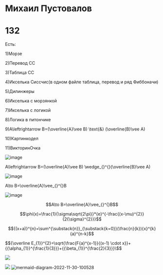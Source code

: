 # Михаил Пустовалов 
# 132
Есть:

1)Морзе

2)Перевод СС

3)Таблица СС

4)Икселька Сиссчис(в одном файле таблица, перевод и ряд Фиббоначи)

5)Дилинжеры

6)Икселька с морзянкой

7)Икселька с логикой

8)Логика в питончике

9)A\leftrightarrow B=(\overline{A}\vee B) \text{&} (\overline{B}\vee A)

10)Картинкодел

11)ВикторинОчка

![image](https://user-images.githubusercontent.com/114387840/200456983-c4dbc06b-9ea9-4a3a-acaa-a63395c97d03.png)

A\leftrightarrow B=(\overline{A}\vee B) \wedge_{}^{}(\overline{B}\vee A)

![image](https://user-images.githubusercontent.com/114387840/200457402-5fe8da3b-0d80-413c-a626-d8a1a4e55a69.png)

A\to B=\overline{A}\vee_{}^{}B

![image](https://user-images.githubusercontent.com/114387840/200457658-222ddaff-81bf-4d2f-8353-456e039b3e30.png)

$$A\to B=\overline{A}\vee_{}^{}B$$

$$\phi(x)=\frac{1}{\sigma\sqrt{2\pi}}*{e}^{-\frac{(x-\mu)^{2}}{2{\sigma}^{2}}}$$

$${(x+a)}^{n}=\sum^{\substack{n}}_{\substack{k=0}}(\frac{n}{k}){x}^{k}{a}^{n-k}$$

$${\overline E_{1}}^{2}=\sqrt{\frac{F{a}^{x-1}}{(x-1) \cdot x}}+{{\alpha_{1}}^{\frac{1}{3}}}+{{\beta_{1}}^{\frac{2}{3}}}\$$

[![](https://mermaid.ink/img/pako:eNp1TjsKwkAUvMrj1SliYbO1N7DdZsm-6EI2CXG3kBBQxE7wAnqHFBYhQb3C2xu5ATtxmhmYD9NiVmlCgbUhcMYVBHznHsKRR37xFC4zQ7jKEiIk8o2HcOaeB54kgoBFmv54E49_vXc48ZMf4RAXvqklJmipscro-KSdKxLdlixJFFFqypUvnERZdjGqvKvW-zJD4RpPCfpaK0crozaNsihyVeyo-wBd4V0i?type=png)](https://mermaid.live/edit#pako:eNp1TjsKwkAUvMrj1SliYbO1N7DdZsm-6EI2CXG3kBBQxE7wAnqHFBYhQb3C2xu5ATtxmhmYD9NiVmlCgbUhcMYVBHznHsKRR37xFC4zQ7jKEiIk8o2HcOaeB54kgoBFmv54E49_vXc48ZMf4RAXvqklJmipscro-KSdKxLdlixJFFFqypUvnERZdjGqvKvW-zJD4RpPCfpaK0crozaNsihyVeyo-wBd4V0i)

[![](https://mermaid.ink/img/pako:eNpdUctOg1AQ_ZXJXbVJ_QHW_oFbNtcCSizQICxM06Sv-IjVxp1x4dYtpa0S-vAXZv7Ic2mo1RBgZs45M3Pu7al25LjKUoEfOoHu2iFRHEVJo8FvMpCxjDiTGcm9jGTMJWfNpqEQmeIQ6I7XMgWwI97wFukCoQx5jTAnVFbEX_hl8rwXQjo23BVv0cMoEdxxAUWGjlOSCWcoYTCEhcxqmWX57ShseJo8fXIeRVfNGiECd45Gc84OQx7wTOTRvJwfMV95S_LEpdleBlhjY3bPzUwyO9TkSvjJS85xDpP997gVtJDw0nipzNZAZWkBYUZHYz_MsRhPJRkIkhWXv3jF2f3LYUdu_9ZwI4PaJL_zd7XDwTSmFBhfHPIXsKuKaqnAjQPtO7jrnsFtlVy6gWsrC6HjejrtJLaywz6oOk2is5uwrawkTt2WSruOTtxTX1_EOlCWpzvXbv8HALoVFg?type=png)](https://mermaid.live/edit#pako:eNpdUctOg1AQ_ZXJXbVJ_QHW_oFbNtcCSizQICxM06Sv-IjVxp1x4dYtpa0S-vAXZv7Ic2mo1RBgZs45M3Pu7al25LjKUoEfOoHu2iFRHEVJo8FvMpCxjDiTGcm9jGTMJWfNpqEQmeIQ6I7XMgWwI97wFukCoQx5jTAnVFbEX_hl8rwXQjo23BVv0cMoEdxxAUWGjlOSCWcoYTCEhcxqmWX57ShseJo8fXIeRVfNGiECd45Gc84OQx7wTOTRvJwfMV95S_LEpdleBlhjY3bPzUwyO9TkSvjJS85xDpP997gVtJDw0nipzNZAZWkBYUZHYz_MsRhPJRkIkhWXv3jF2f3LYUdu_9ZwI4PaJL_zd7XDwTSmFBhfHPIXsKuKaqnAjQPtO7jrnsFtlVy6gWsrC6HjejrtJLaywz6oOk2is5uwrawkTt2WSruOTtxTX1_EOlCWpzvXbv8HALoVFg)
![mermaid-diagram-2022-11-30-100528](https://user-images.githubusercontent.com/114387840/204698454-0b0bc689-5e9d-4937-becd-91144d4624e1.png)

